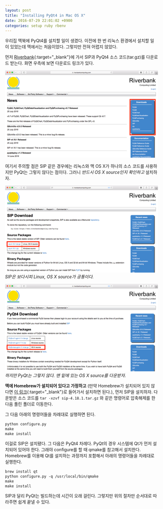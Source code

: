 ```yaml
---
layout: post
title: "Installing PyQt4 in Mac OS X"
date: 2016-07-29 22:01:02 +0900
categories: setup ruby rbenv
---
```


우리집 맥북에 PyQt4를 설치할 일이 생겼다. 이전에 한 번 리눅스 환경에서 설치할 일이 있었는데 맥에서는 처음이었다. 그렇지만 전혀 어렵지 않았다.

먼저 [Riverbank](https://riverbankcomputing.com/news){:target="\_blank"}에 가서 SIP과 PyQt4 소스 코드(tar.gz)를 다운로드 받는다. 화면 우측에 보면 다운로드 링크가 있다.

![Riverbank site](/media/images/2016-07-29-01.png)

여기서 주의할 점은 SIP 같은 경우에는 리눅스와 맥 OS X가 하나의 소스 코드를 사용하지만 PyQt는 그렇지 않다는 점이다. 그러니 _반드시 OS X source인지 확인하고_ 설치하자.

![SIP](/media/images/2016-07-29-02.png)
_SIP은 보다시피 Linux, OS X source가 공통이다._

![PyQt](/media/images/2016-07-29-03.png)
_하지만 PyQt는 그렇지 않다. 맨 밑에 있는 OS X source를 다운받자._

**맥에 Homebrew가 설치되어 있다고 가정하고** (만약 Homebrew가 설치되어 있지 않다면 [이 링크](http://brew.sh){:target="\_blank"}로 들어가서 설치하면 된다.), 먼저 SIP을 설치하자. 다운받은 소스 코드를 `tar -xzvf sip-4.18.1.tar.gz` 와 같은 명령어로 압축해제를 한 다음 풀린 폴더로 이동한다.

그 다음 아래의 명령어들을 차례대로 실행하면 된다.

```
python configure.py
make
make install
```

이걸로 SIP은 설치됐다. 그 다음은 PyQt4 차례다. PyQt의 경우 시스템에 Qt가 먼저 설치되어 있어야 한다. 그래야 configure를 할 때 qmake를 참고해서 설치한다. Homebrew를 이용해 Qt를 설치하는 과정까지 포함해서 아래의 명령어들을 차례대로 실행한다.

```
brew install qt
python configure.py -q /usr/local/bin/qmake
make
make install
```

SIP과 달리 PyQt는 빌드하는데 시간이 오래 걸린다. 그렇지만 위의 절차만 순서대로 따라주면 쉽게 끝낼 수 있다.
